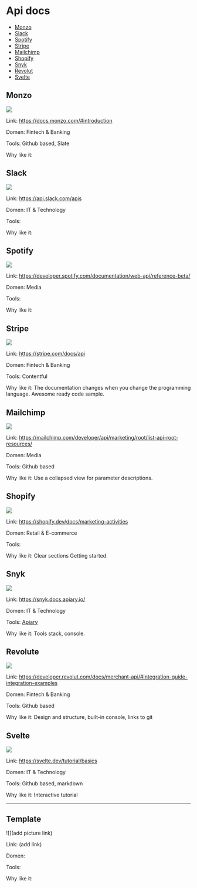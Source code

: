 # Api docs

* [Monzo](#monzo)
* [Slack](#slack)
* [Spotify](#spotify)
* [Stripe](#stripe)
* [Mailchimp](#stripe)
* [Shopify](#stripe)
* [Snyk](#snyk)
* [Revolut](#revolut)
* [Svelte](#svelte)

## Monzo

![](/images/monzo-api.png)

Link: https://docs.monzo.com/#introduction

Domen: Fintech & Banking

Tools: Github based, Slate

Why like it:

## Slack

![](/images/slack-api.png)

Link: https://api.slack.com/apis

Domen: IT & Technology

Tools:

Why like it:

## Spotify

![](/images/spotify-api.png)

Link: https://developer.spotify.com/documentation/web-api/reference-beta/

Domen: Media

Tools:

Why like it:

## Stripe

![](/images/stripe-api.png)

Link: https://stripe.com/docs/api

Domen: Fintech & Banking

Tools: Сontentful

Why like it: The documentation changes when you change the programming language. 
Awesome ready code sample. 

## Mailchimp

![](/images/mailchimp-api.png)

Link: https://mailchimp.com/developer/api/marketing/root/list-api-root-resources/

Domen: Media

Tools: Github based

Why like it: Use a collapsed view for parameter descriptions. 

## Shopify

![](/images/shopify-api.png)

Link: https://shopify.dev/docs/marketing-activities

Domen: Retail & E-commerce 

Tools:

Why like it: Clear sections Getting started.

## Snyk

![](/images/snyk-api.png)

Link: https://snyk.docs.apiary.io/

Domen: IT & Technology

Tools: [Apiary](https://apiary.io/how-apiary-works)

Why like it: Tools stack, console.

## Revolute

![](/images/revolut-api.png)

Link: https://developer.revolut.com/docs/merchant-api/#integration-guide-integration-examples

Domen: Fintech & Banking

Tools: Github based

Why like it: Design and structure, built-in console, links to git

## Svelte

![](/images/svelte-api.png)

Link: https://svelte.dev/tutorial/basics

Domen: IT & Technology

Tools: Github based, markdown

Why like it: Interactive tutorial

----
## Template

![](add picture link)

Link: (add link)

Domen: 

Tools:

Why like it:
